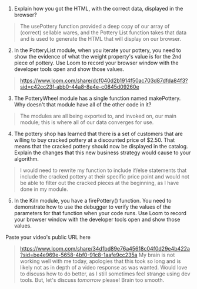 1. Explain how you got the HTML, with the correct data, displayed in the browser?
> The usePottery function provided a deep copy of our array of (correct) sellable wares, and the Pottery List function takes that data and is used to generate the HTML that will display on our browser.   

2. In the PotteryList module, when you iterate your pottery, you need to show the evidence of what the weight property's value is for the 2nd piece of pottery. Use Loom to record your browser window with the developer tools open and show those values.

> https://www.loom.com/share/dcf040d2b1914f50ac703d87dfda84f3?sid=c42cc23f-abb0-44a8-8e4e-c0845d09260e

3. The PotteryWheel module has a single function named makePottery. Why doesn't that module have all of the other code in it?

> The modules are all being exported to, and invoked on, our main module; this is where all of our data converges for use.  

4. The pottery shop has learned that there is a set of customers that are willing to buy cracked pottery at a discounted price of $2.50. That means that the cracked pottery should now be displayed in the catalog. Explain the changes that this new business strategy would cause to your algorithm.

> I would need to rewrite my function to include if/else statements that include the cracked pottery at their specific price point and would not be able to filter out the cracked pieces at the beginning, as I have done in my module.

5. In the Kiln module, you have a firePottery() function. You need to demonstrate how to use the debugger to verify the values of the parameters for that function when your code runs. Use Loom to record your browser window with the developer tools open and show those values.

Paste your video's public URL here
> https://www.loom.com/share/34d1bd89e76a45618c04f0d29e4b422a?sid=be4e969e-5658-4bf0-91c8-1aafe9cc235a
My brain is not working well with me today, apologies that this took so long and is likely not as in depth of a video response as was wanted.  Would love to discuss how to do better, as I still sometimes feel strange using dev tools.  But, let's discuss *tomorrow* please! Brain too smooth.  